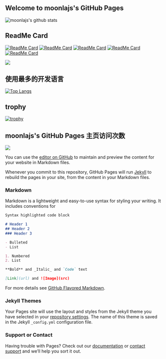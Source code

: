 ## Welcome to moonlajs's GitHub Pages



![moonlajs's github stats](https://github-readme-stats.vercel.app/api?username=moonlajs&show_icons=true&theme=radical)

## ReadMe Card
[![ReadMe Card](https://github-readme-stats.vercel.app/api/pin/?username=moonlajs&repo=zhang-toast-npmjs)](https://github.com/anuraghazra/github-readme-stats)
[![ReadMe Card](https://github-readme-stats.vercel.app/api/pin/?username=moonlajs&repo=web)](https://github.com/anuraghazra/github-readme-stats)
[![ReadMe Card](https://github-readme-stats.vercel.app/api/pin/?username=moonlajs&repo=zScroll)](https://github.com/anuraghazra/github-readme-stats)
[![ReadMe Card](https://github-readme-stats.vercel.app/api/pin/?username=moonlajs&repo=syma_asia)](https://github.com/anuraghazra/github-readme-stats)
[![ReadMe Card](https://github-readme-stats.vercel.app/api/pin/?username=moonlajs&repo=fabricboard)](https://github.com/anuraghazra/github-readme-stats)

[![](https://raw.githubusercontent.com/vn7n24fzkq/github-profile-summary-cards-example/master/profile-summary-card-output/github/0-profile-details.svg)](https://github.com/vn7n24fzkq/github-profile-summary-cards)

## 使用最多的开发语言
[![Top Langs](https://github-readme-stats.vercel.app/api/top-langs/?username=moonlajs)](https://github.com/anuraghazra/github-readme-stats)



## trophy
[![trophy](https://github-profile-trophy.vercel.app/?username=moonlajs)](https://github.com/moonlajs/git)



## moonlajs's GitHub Pages 主页访问次数
![](https://komarev.com/ghpvc/?username=moonlajs&color=green&style=flat-square&label=访问次数)



You can use the [editor on GitHub](https://github.com/moonlajs/moonlajs.github.io/edit/master/README.md) to maintain and preview the content for your website in Markdown files.

Whenever you commit to this repository, GitHub Pages will run [Jekyll](https://jekyllrb.com/) to rebuild the pages in your site, from the content in your Markdown files.

### Markdown

Markdown is a lightweight and easy-to-use syntax for styling your writing. It includes conventions for

```markdown
Syntax highlighted code block

# Header 1
## Header 2
### Header 3

- Bulleted
- List

1. Numbered
2. List

**Bold** and _Italic_ and `Code` text

[Link](url) and ![Image](src)
```

For more details see [GitHub Flavored Markdown](https://guides.github.com/features/mastering-markdown/).

### Jekyll Themes

Your Pages site will use the layout and styles from the Jekyll theme you have selected in your [repository settings](https://github.com/moonlajs/moonlajs.github.io/settings). The name of this theme is saved in the Jekyll `_config.yml` configuration file.

### Support or Contact

Having trouble with Pages? Check out our [documentation](https://docs.github.com/categories/github-pages-basics/) or [contact support](https://github.com/contact) and we’ll help you sort it out.
